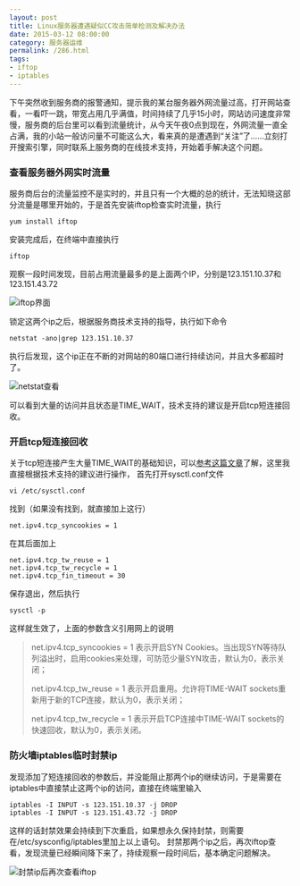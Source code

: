 ```yaml
---
layout: post
title: Linux服务器遭遇疑似CC攻击简单检测及解决办法
date: 2015-03-12 08:00:00
category: 服务器运维
permalink: /286.html
tags:
- iftop
- iptables
---
```


<!--markdown-->下午突然收到服务商的报警通知，提示我的某台服务器外网流量过高，打开网站查看，一看吓一跳，带宽占用几乎满值，时间持续了几乎15小时，网站访问速度非常慢，服务商的后台里可以看到流量统计，从今天午夜0点到现在，外网流量一直全占满，我的小站一般访问量不可能这么大，看来真的是遭遇到“关注”了……立刻打开搜索引擎，同时联系上服务商的在线技术支持，开始着手解决这个问题。

### 查看服务器外网实时流量

服务商后台的流量监控不是实时的，并且只有一个大概的总的统计，无法知晓这部分流量是哪里开始的，于是首先安装iftop检查实时流量，执行

    yum install iftop
    

安装完成后，在终端中直接执行

    iftop
    

观察一段时间发现，目前占用流量最多的是上面两个IP，分别是123.151.10.37和123.151.43.72

![iftop界面][1]

锁定这两个ip之后，根据服务商技术支持的指导，执行如下命令

    netstat -ano|grep 123.151.10.37
    

执行后发现，这个ip正在不断的对网站的80端口进行持续访问，并且大多都超时了。

![netstat查看][2]

可以看到大量的访问并且状态是TIME_WAIT，技术支持的建议是开启tcp短连接回收。

### 开启tcp短连接回收

关于tcp短连接产生大量TIME_WAIT的基础知识，可以[参考这篇文章][3]了解，这里我直接根据技术支持的建议进行操作， 首先打开sysctl.conf文件

    vi /etc/sysctl.conf
    

找到（如果没有找到，就直接加上这行）

    net.ipv4.tcp_syncookies = 1
    

在其后面加上

    net.ipv4.tcp_tw_reuse = 1
    net.ipv4.tcp_tw_recycle = 1
    net.ipv4.tcp_fin_timeout = 30 
    

保存退出，然后执行

    sysctl -p 
    

这样就生效了，上面的参数含义引用网上的说明

> net.ipv4.tcp_syncookies = 1 表示开启SYN Cookies。当出现SYN等待队列溢出时，启用cookies来处理，可防范少量SYN攻击，默认为0，表示关闭；
> 
> net.ipv4.tcp\_tw\_reuse = 1 表示开启重用。允许将TIME-WAIT sockets重新用于新的TCP连接，默认为0，表示关闭；
> 
> net.ipv4.tcp\_tw\_recycle = 1 表示开启TCP连接中TIME-WAIT sockets的快速回收，默认为0，表示关闭。

### 防火墙iptables临时封禁ip

发现添加了短连接回收的参数后，并没能阻止那两个ip的继续访问，于是需要在iptables中直接禁止这两个ip的访问，直接在终端里输入

    iptables -I INPUT -s 123.151.10.37 -j DROP  
    iptables -I INPUT -s 123.151.43.72 -j DROP  
    

这样的话封禁效果会持续到下次重启，如果想永久保持封禁，则需要在/etc/sysconfig/iptables里加上以上语句。 封禁那两个ip之后，再次iftop查看，发现流量已经瞬间降下来了，持续观察一段时间后，基本确定问题解决。

![封禁ip后再次查看iftop][4]

 [1]: https://static.ktsee.com/s1/2016/05/20160502120954358.png
 [2]: https://static.ktsee.com/s1/2016/05/20160502121002791.png
 [3]: http://blog.csdn.net/slvher/article/details/8941873
 [4]: https://static.ktsee.com/s1/2016/05/20160502121010748.png
